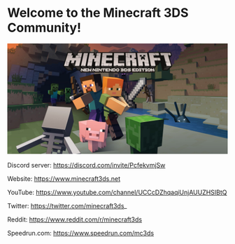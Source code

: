 # Welcome to the Minecraft 3DS Community!

![Minecraft 3DS](https://github.com/Minecraft-3DS-Community/.github/raw/main/img/mc3ds.jpg)

Discord server: https://discord.com/invite/PcfekvmjSw

Website: https://www.minecraft3ds.net

YouTube: https://www.youtube.com/channel/UCCcDZhqaqiUnjAUUZHSIBtQ

Twitter: https://twitter.com/minecraft3ds_

Reddit: https://www.reddit.com/r/minecraft3ds

Speedrun.com: https://www.speedrun.com/mc3ds
